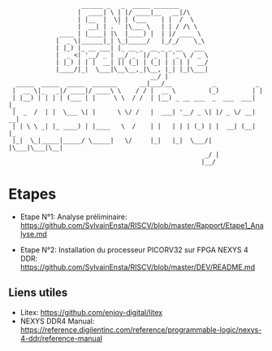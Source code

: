 

```
                    ______ _   _  _____ _______                         
                   |  ____| \ | |/ ____|__   __|/\                      
                   | |__  |  \| | (___    | |  /  \                     
                   |  __| | . ` |\___ \   | | / /\ \                    
              ____ | |____| |\  |____) |  | |/ ____ \                   
             |  _ \|______|_| \_|_____/   |_/_/    \_\                  
             | |_) |_ __ ___| |_ __ _  __ _ _ __   ___                  
             |  _ <| '__/ _ | __/ _` |/ _` | '_ \ / _ \                 
             | |_) | | |  __| || (_| | (_| | | | |  __/                 
             |____/|_|  \___|\__\__,_|\__, |_| |_|\___|                 
                                       __/ |                            
  _____  _____  _____  _______      __|___/__           _           _   
 |  __ \|_   _|/ ____|/ ____\ \    / / |  __ \         (_)         | |  
 | |__) | | | | (___ | |     \ \  / /  | |__) _ __ ___  _  ___  ___| |_ 
 |  _  /  | |  \___ \| |      \ \/ /   |  ___| '__/ _ \| |/ _ \/ __| __|
 | | \ \ _| |_ ____) | |____   \  /    | |   | | | (_) | |  __| (__| |_ 
 |_|  \_|_____|_____/ \_____|   \/     |_|   |_|  \___/| |\___|\___|\__|
                                                      _/ |              
                                                     |__/               
```

# Etapes
- Etape N°1: Analyse préliminaire:
  https://github.com/SylvainEnsta/RISCV/blob/master/Rapport/Etape1_Analyse.md

- Etape N°2: Installation du processeur PICORV32 sur FPGA NEXYS 4 DDR:
  https://github.com/SylvainEnsta/RISCV/blob/master/DEV/README.md

## Liens utiles

- Litex: https://github.com/enjoy-digital/litex
- NEXYS DDR4 Manual: https://reference.digilentinc.com/reference/programmable-logic/nexys-4-ddr/reference-manual